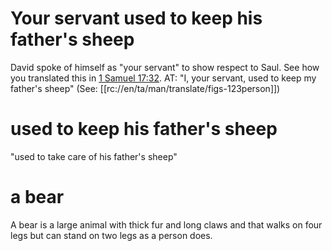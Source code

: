 # Your servant used to keep his father's sheep

David spoke of himself as "your servant" to show respect to Saul. See how you translated this in [1 Samuel 17:32](./31.md). AT: "I, your servant, used to keep my father's sheep" (See: [[rc://en/ta/man/translate/figs-123person]])

# used to keep his father's sheep

"used to take care of his father's sheep"

# a bear

A bear is a large animal with thick fur and long claws and that walks on four legs but can stand on two legs as a person does.

